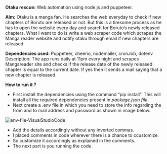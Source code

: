 **Otaku rescue:** Web automation using node.js and puppeteer.

**Aim:** Otaku is a manga fan. He searches the web everyday to check if new chapters of Boruto are released or not. But this is a tiresome process as he has to open the website every day and search for Boruto’s newly released chapters. What I want to do is write a web scraper code which scrapes the Manga reader website and notify otaku through email if new chapters are released.

**Dependencies used:** Puppeteer, cheerio, nodemailer, cronJob, dotenv
Description: The app runs daily at 11pm every night and scrapes Mangareader site and checks if the release date of the newly released chapter is equal to the current date. If yes then it sends a mail saying that a new chapter is released.
 
**How to run it ?**
* First install the dependencies using the command “pip install”. This will install all the required dependencies present in *package.json file*.
* Next create a .env file in which you need to store the info regarding the from and to mail address and password as shown in image below.

![env-file-VisualStudioCode](https://user-images.githubusercontent.com/71386305/95725402-3db71080-0c95-11eb-8bbc-ddeb9c958175.png)

* Add the details accordingly without any inverted commas.
* I placed comments in code wherever there is a chance to ccustomize.
* So customize it accordingly as explained in the comments.
* The next part is you running the code.
 


